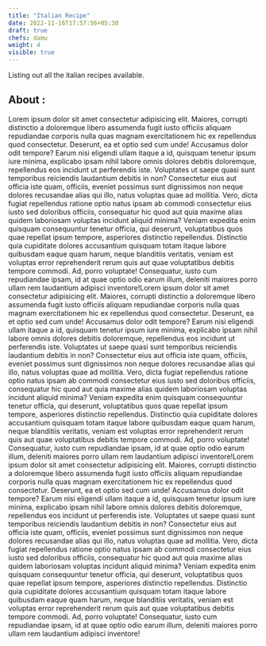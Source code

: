 ```yaml
---
title: "Italian Recipe"
date: 2022-11-16T17:57:56+05:30
draft: true
chefs: damu
weight: 4
visible: true
---
```


Listing out all the italian recipes available.

## About :
Lorem ipsum dolor sit amet consectetur adipisicing elit. Maiores, corrupti distinctio a doloremque libero assumenda fugit iusto officiis aliquam repudiandae corporis nulla quas magnam exercitationem hic ex repellendus quod consectetur. Deserunt, ea et optio sed cum unde! Accusamus dolor odit tempore? Earum nisi eligendi ullam itaque a id, quisquam tenetur ipsum iure minima, explicabo ipsam nihil labore omnis dolores debitis doloremque, repellendus eos incidunt ut perferendis iste. Voluptates ut saepe quasi sunt temporibus reiciendis laudantium debitis in non? Consectetur eius aut officia iste quam, officiis, eveniet possimus sunt dignissimos non neque dolores recusandae alias qui illo, natus voluptas quae ad mollitia. Vero, dicta fugiat repellendus ratione optio natus ipsam ab commodi consectetur eius iusto sed doloribus officiis, consequatur hic quod aut quia maxime alias quidem laboriosam voluptas incidunt aliquid minima? Veniam expedita enim quisquam consequuntur tenetur officia, qui deserunt, voluptatibus quos quae repellat ipsum tempore, asperiores distinctio repellendus. Distinctio quia cupiditate dolores accusantium quisquam totam itaque labore quibusdam eaque quam harum, neque blanditiis veritatis, veniam est voluptas error reprehenderit rerum quis aut quae voluptatibus debitis tempore commodi. Ad, porro voluptate! Consequatur, iusto cum repudiandae ipsam, id at quae optio odio earum illum, deleniti maiores porro ullam rem laudantium adipisci inventore!Lorem ipsum dolor sit amet consectetur adipisicing elit. Maiores, corrupti distinctio a doloremque libero assumenda fugit iusto officiis aliquam repudiandae corporis nulla quas magnam exercitationem hic ex repellendus quod consectetur. Deserunt, ea et optio sed cum unde! Accusamus dolor odit tempore? Earum nisi eligendi ullam itaque a id, quisquam tenetur ipsum iure minima, explicabo ipsam nihil labore omnis dolores debitis doloremque, repellendus eos incidunt ut perferendis iste. Voluptates ut saepe quasi sunt temporibus reiciendis laudantium debitis in non? Consectetur eius aut officia iste quam, officiis, eveniet possimus sunt dignissimos non neque dolores recusandae alias qui illo, natus voluptas quae ad mollitia. Vero, dicta fugiat repellendus ratione optio natus ipsam ab commodi consectetur eius iusto sed doloribus officiis, consequatur hic quod aut quia maxime alias quidem laboriosam voluptas incidunt aliquid minima? Veniam expedita enim quisquam consequuntur tenetur officia, qui deserunt, voluptatibus quos quae repellat ipsum tempore, asperiores distinctio repellendus. Distinctio quia cupiditate dolores accusantium quisquam totam itaque labore quibusdam eaque quam harum, neque blanditiis veritatis, veniam est voluptas error reprehenderit rerum quis aut quae voluptatibus debitis tempore commodi. Ad, porro voluptate! Consequatur, iusto cum repudiandae ipsam, id at quae optio odio earum illum, deleniti maiores porro ullam rem laudantium adipisci inventore!Lorem ipsum dolor sit amet consectetur adipisicing elit. Maiores, corrupti distinctio a doloremque libero assumenda fugit iusto officiis aliquam repudiandae corporis nulla quas magnam exercitationem hic ex repellendus quod consectetur. Deserunt, ea et optio sed cum unde! Accusamus dolor odit tempore? Earum nisi eligendi ullam itaque a id, quisquam tenetur ipsum iure minima, explicabo ipsam nihil labore omnis dolores debitis doloremque, repellendus eos incidunt ut perferendis iste. Voluptates ut saepe quasi sunt temporibus reiciendis laudantium debitis in non? Consectetur eius aut officia iste quam, officiis, eveniet possimus sunt dignissimos non neque dolores recusandae alias qui illo, natus voluptas quae ad mollitia. Vero, dicta fugiat repellendus ratione optio natus ipsam ab commodi consectetur eius iusto sed doloribus officiis, consequatur hic quod aut quia maxime alias quidem laboriosam voluptas incidunt aliquid minima? Veniam expedita enim quisquam consequuntur tenetur officia, qui deserunt, voluptatibus quos quae repellat ipsum tempore, asperiores distinctio repellendus. Distinctio quia cupiditate dolores accusantium quisquam totam itaque labore quibusdam eaque quam harum, neque blanditiis veritatis, veniam est voluptas error reprehenderit rerum quis aut quae voluptatibus debitis tempore commodi. Ad, porro voluptate! Consequatur, iusto cum repudiandae ipsam, id at quae optio odio earum illum, deleniti maiores porro ullam rem laudantium adipisci inventore!